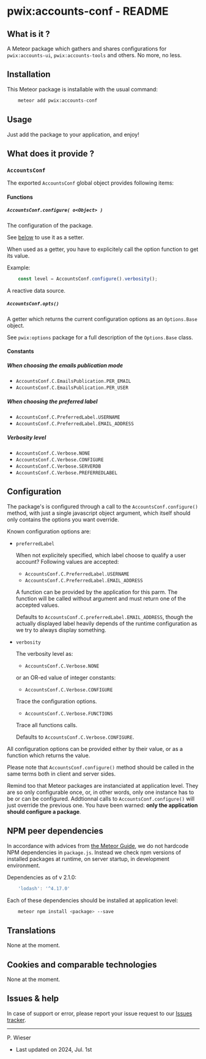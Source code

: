 # pwix:accounts-conf - README

## What is it ?

A Meteor package which gathers and shares configurations for `pwix:accounts-ui`, `pwix:accounts-tools` and others. No more, no less.

## Installation

This Meteor package is installable with the usual command:

```sh
    meteor add pwix:accounts-conf
```

## Usage

Just add the package to your application, and enjoy!

## What does it provide ?

### `AccountsConf`

The exported `AccountsConf` global object provides following items:

#### Functions

##### `AccountsConf.configure( o<Object> )`

The configuration of the package.

See [below](#configuration) to use it as a setter.

When used as a getter, you have to explicitely call the option function to get its value.

Example:

```js
    const level = AccountsConf.configure().verbosity();
```

A reactive data source.

##### `AccountsConf.opts()`

A getter which returns the current configuration options as an `Options.Base` object.

See `pwix:options` package for a full description of the `Options.Base` class.

#### Constants

##### When choosing the emails publication mode

- `AccountsConf.C.EmailsPublication.PER_EMAIL`
- `AccountsConf.C.EmailsPublication.PER_USER`

##### When choosing the preferred label

- `AccountsConf.C.PreferredLabel.USERNAME`
- `AccountsConf.C.PreferredLabel.EMAIL_ADDRESS`

##### Verbosity level

- `AccountsConf.C.Verbose.NONE`
- `AccountsConf.C.Verbose.CONFIGURE`
- `AccountsConf.C.Verbose.SERVERDB`
- `AccountsConf.C.Verbose.PREFERREDLABEL`

## Configuration

The package's is configured through a call to the `AccountsConf.configure()` method, with just a single javascript object argument, which itself should only contains the options you want override.

Known configuration options are:

- `preferredLabel`

    When not explicitely specified, which label choose to qualify a user account? Following values are accepted:

    - `AccountsConf.C.PreferredLabel.USERNAME`
    - `AccountsConf.C.PreferredLabel.EMAIL_ADDRESS`

    A function can be provided by the application for this parm. The function will be called without argument and must return one of the accepted values.

    Defaults to `AccountsConf.C.preferredLabel.EMAIL_ADDRESS`, though the actually displayed label heavily depends of the runtime configuration as we try to always display something.

- `verbosity`

    The verbosity level as:

    - `AccountsConf.C.Verbose.NONE`

    or an OR-ed value of integer constants:

    - `AccountsConf.C.Verbose.CONFIGURE`

    Trace the configuration options.

    - `AccountsConf.C.Verbose.FUNCTIONS`

    Trace all functions calls.

    Defaults to `AccountsConf.C.Verbose.CONFIGURE`.

All configuration options can be provided either by their value, or as a function which returns the value.

Please note that `AccountsConf.configure()` method should be called in the same terms both in client and server sides.

Remind too that Meteor packages are instanciated at application level. They are so only configurable once, or, in other words, only one instance has to be or can be configured. Addtionnal calls to `AccountsConf.configure()` will just override the previous one. You have been warned: **only the application should configure a package**.

## NPM peer dependencies

In accordance with advices from [the Meteor Guide](https://guide.meteor.com/writing-atmosphere-packages.html#peer-npm-dependencies), we do not hardcode NPM dependencies in `package.js`. Instead we check npm versions of installed packages at runtime, on server startup, in development environment.

Dependencies as of v 2.1.0:

```js
    'lodash': '^4.17.0'
```

Each of these dependencies should be installed at application level:

```sh
    meteor npm install <package> --save
```

## Translations

None at the moment.

## Cookies and comparable technologies

None at the moment.

## Issues & help

In case of support or error, please report your issue request to our [Issues tracker](https://github.com/trychlos/pwix-accounts-conf/issues).

---
P. Wieser
- Last updated on 2024, Jul. 1st
